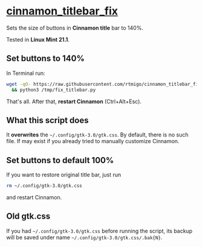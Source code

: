 # [cinnamon_titlebar_fix](https://github.com/rtmigo/cinnamon_titlebar_fix)

Sets the size of buttons in **Cinnamon title** bar to 140%.

Tested in **Linux Mint 21.1**.

## Set buttons to 140%

In Terminal run:

```bash
wget -qO- https://raw.githubusercontent.com/rtmigo/cinnamon_titlebar_fix/dev/fix_titlebar.py > /tmp/fix_titlebar.py \
  && python3 /tmp/fix_titlebar.py 
```

That's all. After that, **restart Cinnamon** (Ctrl+Alt+Esc).

##  What this script does

It **overwrites** the `~/.config/gtk-3.0/gtk.css`. By default, there is no such 
file. If may exist if you already tried to manually customize Cinnamon.

## Set buttons to default 100%

If you want to restore original title bar, just run

```bash
rm ~/.config/gtk-3.0/gtk.css
```

and restart Cinnamon.

## Old gtk.css

If you had `~/.config/gtk-3.0/gtk.css` before running the script, its backup 
will be saved under name `~/.config/gtk-3.0/gtk.css/.bak{N}`.

